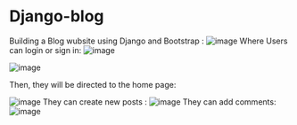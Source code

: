 # Django-blog
Building a Blog wubsite using Django and Bootstrap :
![image](https://github.com/HOUDABRZ/Django-blog/assets/110288086/63e0e819-858f-4fad-bd6c-96501b3d7535)
Where Users can login or sign in:
![image](https://github.com/HOUDABRZ/Django-blog/assets/110288086/f9dfd588-8cfa-4576-8164-9116e3064f65)

![image](https://github.com/HOUDABRZ/Django-blog/assets/110288086/30c21793-23d6-43e5-acc5-4b5366718a46)

Then, they will be directed to the home page:


![image](https://github.com/HOUDABRZ/Django-blog/assets/110288086/237129fe-9293-4ddf-9c5e-020d3e682ee8)
They can create new posts :
![image](https://github.com/HOUDABRZ/Django-blog/assets/110288086/25fe8519-51ff-4ffa-87d8-0a25824cca00)
They can add comments:
![image](https://github.com/HOUDABRZ/Django-blog/assets/110288086/6596e19a-6886-48d3-b9a0-e888cac70ba7)

